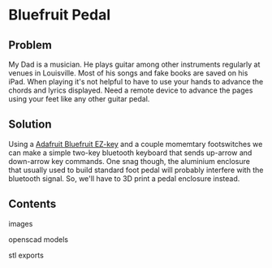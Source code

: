# Bluefruit Pedal

## Problem

My Dad is a musician. He plays guitar among other instruments regularly at
venues in Louisville. Most of his songs and fake books are saved on his iPad.
When playing it's not helpful to have to use your hands to advance the chords
and lyrics displayed. Need a remote device to advance the pages using your
feet like any other guitar pedal.

## Solution

Using a [Adafruit Bluefruit EZ-key](https://learn.adafruit.com/introducing-bluefruit-ez-key-diy-bluetooth-hid-keyboard/overview) and a couple momemtary footswitches
we can make a simple two-key bluetooth keyboard that sends up-arrow and
down-arrow key commands. One snag though, the aluminium enclosure that usually
used to build standard foot pedal will probably interfere with the bluetooth
signal. So, we'll have to 3D print a pedal enclosure instead.

## Contents

images

openscad models

stl exports

